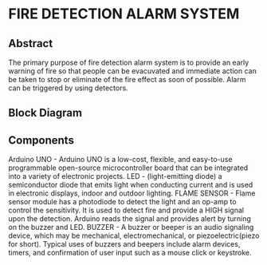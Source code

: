 # FIRE DETECTION ALARM SYSTEM

## Abstract
The primary purpose of fire detection alarm system is to provide an early warning of fire so that people can be evacuvated and immediate action can be taken to stop or eliminate of the fire effect as soon of possible. Alarm can be triggered by using detectors.

## Block Diagram


## Components
Arduino UNO - Arduino UNO is a low-cost, flexible, and easy-to-use programmable open-source microcontroller board that can be integrated into a variety of electronic projects.
LED - (light-emitting diode) a semiconductor diode that emits light when conducting current and is used in electronic displays, indoor and outdoor lighting.
FLAME SENSOR - Flame sensor module has a photodiode to detect the light and an op-amp to control the sensitivity. It is used to detect fire and provide a HIGH signal upon the detection. Arduino reads the signal and provides alert by turning on the buzzer and LED.
BUZZER - A buzzer or beeper is an audio signaling device, which may be mechanical, electromechanical, or piezoelectric(piezo for short). Typical uses of buzzers and beepers include alarm devices, timers, and confirmation of user input such as a mouse click or keystroke.
